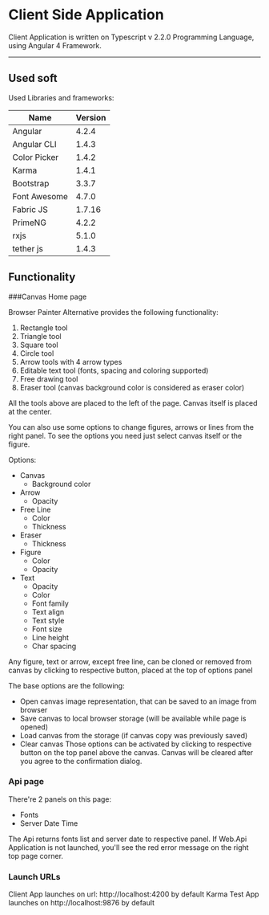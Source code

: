 # Client Side Application

Client Application is written on Typescript v 2.2.0 Programming Language, using Angular 4 Framework.
___
## Used soft

Used Libraries and frameworks:

| Name | Version |
| ------ | ------ |
| Angular | 4.2.4 |
| Angular CLI | 1.4.3 |
| Color Picker | 1.4.2 |
| Karma | 1.4.1 |
| Bootstrap | 3.3.7 |
| Font Awesome | 4.7.0 |
| Fabric JS | 1.7.16 |
| PrimeNG | 4.2.2 |
| rxjs | 5.1.0 |
| tether js | 1.4.3 |

## Functionality

###Canvas Home page

Browser Painter Alternative provides the following functionality:

1. Rectangle tool
2. Triangle tool
3. Square tool
4. Circle tool
5. Arrow tools with 4 arrow types
6. Editable text tool (fonts, spacing and coloring supported)
7. Free drawing tool
8. Eraser tool (canvas background color is considered as eraser color)

All the tools above are placed to the left of the page.
Canvas itself is placed at the center.

You can also use some options to change figures, arrows or lines from the right panel. To see the options you need just select canvas itself or the figure.

Options:

- Canvas
    - Background color
- Arrow
    - Opacity
- Free Line
    - Color
    - Thickness
- Eraser
    - Thickness
- Figure
    - Color
    - Opacity
- Text
    - Opacity
    - Color
    - Font family
    - Text align
    - Text style
    - Font size
    - Line height
    - Char spacing

Any figure, text or arrow, except free line, can be cloned or removed from canvas by clicking to respective button, placed at the top of options panel

The base options are the following:
- Open canvas image representation, that can be saved to an image from browser
- Save canvas to local browser storage (will be available while page is opened)
- Load canvas from the storage (if canvas copy was previously saved)
- Clear canvas
Those options can be activated by clicking to respective button on the top panel above the canvas.
Canvas will be cleared after you agree to the confirmation dialog.

### Api page

There're 2 panels on this page:

- Fonts
- Server Date Time

The Api returns fonts list and server date to respective panel.
If Web.Api Application is not launched, you'll see the red error message on the right top page corner.

### Launch URLs

Client App launches on url: http://localhost:4200 by default
Karma Test App launches on http://localhost:9876 by default